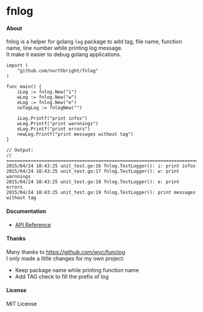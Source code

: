 
# fnlog

#### About

fnlog is a helper for golang `log` package to add tag, file name, function name, line number while printing log message.  
It make it easier to debug golang applications.

    import (
        "github.com/northbright/fnlog"
    )

    func main() {
        iLog := fnlog.New("i")
        wLog := fnlog.New("w")
        eLog := fnlog.New("e")
        noTagLog := fnlogNew("")

        iLog.Printf("print infos")
        wLog.Printf("print warnnings")
        eLog.Printf("print errors")
        newLog.Printf("print messages without tag")    
    }

    // Output:
    // ===============================================================================
    2015/04/24 10:43:25 unit_test.go:16 fnlog.TestLogger(): i: print infos
    2015/04/24 10:43:25 unit_test.go:17 fnlog.TestLogger(): w: print warnnings
    2015/04/24 10:43:25 unit_test.go:18 fnlog.TestLogger(): e: print errors
    2015/04/24 10:43:25 unit_test.go:19 fnlog.TestLogger(): print messages without tag

#### Documentation
* [API Reference]()


#### Thanks

Many thanks to <https://github.com/wyc/funclog>  
I only made a little changes for my own project:  

* Keep package name while printing function name
* Add TAG check to fill the prefix of log

####  License

MIT License

